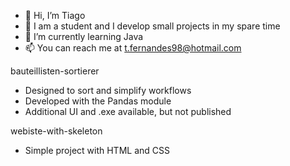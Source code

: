 - 👋 Hi, I’m Tiago
- 👀 I am a student and I develop small projects in my spare time
- 🌱 I’m currently learning Java
- 📫 You can reach me at t.fernandes98@hotmail.com

bauteillisten-sortierer
- Designed to sort and simplify workflows
- Developed with the Pandas module
- Additional UI and .exe available, but not published

webiste-with-skeleton
- Simple project with HTML and CSS
